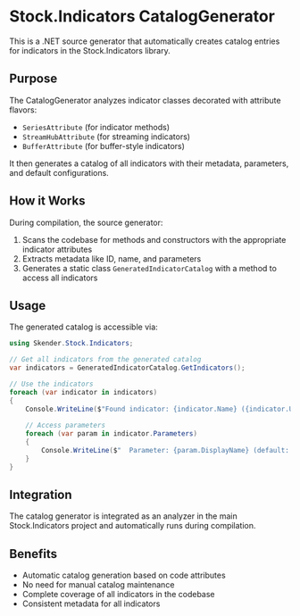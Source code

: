 # Stock.Indicators CatalogGenerator

This is a .NET source generator that automatically creates catalog entries for indicators in the Stock.Indicators library.

## Purpose

The CatalogGenerator analyzes indicator classes decorated with attribute flavors:
- `SeriesAttribute` (for indicator methods)
- `StreamHubAttribute` (for streaming indicators)
- `BufferAttribute` (for buffer-style indicators)

It then generates a catalog of all indicators with their metadata, parameters, and default configurations.

## How it Works

During compilation, the source generator:

1. Scans the codebase for methods and constructors with the appropriate indicator attributes
2. Extracts metadata like ID, name, and parameters
3. Generates a static class `GeneratedIndicatorCatalog` with a method to access all indicators

## Usage

The generated catalog is accessible via:

```csharp
using Skender.Stock.Indicators;

// Get all indicators from the generated catalog
var indicators = GeneratedIndicatorCatalog.GetIndicators();

// Use the indicators
foreach (var indicator in indicators)
{
    Console.WriteLine($"Found indicator: {indicator.Name} ({indicator.Uiid})");
    
    // Access parameters
    foreach (var param in indicator.Parameters)
    {
        Console.WriteLine($"  Parameter: {param.DisplayName} (default: {param.Default})");
    }
}
```

## Integration

The catalog generator is integrated as an analyzer in the main Stock.Indicators project and automatically runs during compilation.

## Benefits

- Automatic catalog generation based on code attributes
- No need for manual catalog maintenance
- Complete coverage of all indicators in the codebase
- Consistent metadata for all indicators
